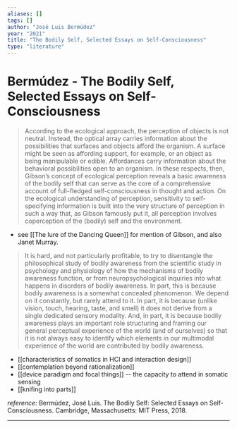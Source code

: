 ```yaml
---
aliases: []
tags: []
author: "José Luis Bermúdez"
year: "2021"
title: "The Bodily Self, Selected Essays on Self-Consciousness"
type: "literature"
---
```


# Bermúdez - The Bodily Self, Selected Essays on Self-Consciousness

> According to the ecological approach, the perception of objects is not neutral. Instead, the optical array carries information about the possibilities that surfaces and objects afford the organism. A surface might be seen as affording support, for example, or an object as being manipulable or edible. Affordances carry information about the behavioral possibilities open to an organism.
> In these respects, then, Gibson’s concept of ecological perception reveals a basic awareness of the bodily self that can serve as the core of a comprehensive account of full-fledged self-consciousness in thought and action. On the ecological understanding of perception, sensitivity to self-specifying information is built into the very structure of perception in such a way that, as Gibson famously put it, all perception involves coperception of the (bodily) self and the environment. 

- see [[The lure of the Dancing Queen]] for mention of Gibson, and also Janet Murray.

 > It is hard, and not particularly profitable, to try to disentangle the philosophical study of bodily awareness from the scientific study in psychology and physiology of how the mechanisms of bodily awareness function, or from neuropsychological inquiries into what happens in disorders of bodily awareness. In part, this is because bodily awareness is a somewhat concealed phenomenon. We depend on it constantly, but rarely attend to it. In part, it is because (unlike vision, touch, hearing, taste, and smell) it does not derive from a single dedicated sensory modality. And, in part, it is because bodily awareness plays an important role structuring and framing our general perceptual experience of the world (and of ourselves) so that it is not always easy to identify which elements in our multimodal experience of the world are contributed by bodily awareness.

- [[characteristics of somatics in HCI and interaction design]]
- [[contemplation beyond rationalization]]
- [[device paradigm and focal things]] -- the capacity to attend in somatic sensing
- [[knifing into parts]]

_reference:_ Bermúdez, José Luis. The Bodily Self: Selected Essays on Self-Consciousness. Cambridge, Massachusetts: MIT Press, 2018.

 
---
 